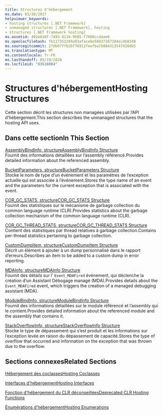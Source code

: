 ```yaml
---
title: Structures d'hébergement
ms.date: 03/30/2017
helpviewer_keywords:
- hosting structures [.NET Framework]
- unmanaged structures [.NET Framework], hosting
- structures [.NET Framework hosting]
ms.assetid: 492e010f-7493-4134-9505-f7008ccdaae6
ms.openlocfilehash: fb117352299a93aface6e58837307284ec4b8340
ms.sourcegitcommit: 27db07ffb26f76912feefba7b884313547410db5
ms.translationtype: MT
ms.contentlocale: fr-FR
ms.lasthandoff: 05/19/2020
ms.locfileid: "83616084"
---
```

# <a name="hosting-structures"></a><span data-ttu-id="ca417-102">Structures d'hébergement</span><span class="sxs-lookup"><span data-stu-id="ca417-102">Hosting Structures</span></span>
<span data-ttu-id="ca417-103">Cette section décrit les structures non managées utilisées par l’API d’hébergement.</span><span class="sxs-lookup"><span data-stu-id="ca417-103">This section describes the unmanaged structures that the hosting API uses.</span></span>  
  
## <a name="in-this-section"></a><span data-ttu-id="ca417-104">Dans cette section</span><span class="sxs-lookup"><span data-stu-id="ca417-104">In This Section</span></span>  
 [<span data-ttu-id="ca417-105">AssemblyBindInfo, structure</span><span class="sxs-lookup"><span data-stu-id="ca417-105">AssemblyBindInfo Structure</span></span>](assemblybindinfo-structure.md)  
 <span data-ttu-id="ca417-106">Fournit des informations détaillées sur l’assembly référencé.</span><span class="sxs-lookup"><span data-stu-id="ca417-106">Provides detailed information about the referenced assembly.</span></span>  
  
 [<span data-ttu-id="ca417-107">BucketParameters, structure</span><span class="sxs-lookup"><span data-stu-id="ca417-107">BucketParameters Structure</span></span>](bucketparameters-structure.md)  
 <span data-ttu-id="ca417-108">Stocke le nom de type d’un événement et les paramètres de l’exception actuelle qui est associée à l’événement.</span><span class="sxs-lookup"><span data-stu-id="ca417-108">Stores the type name of an event and the parameters for the current exception that is associated with the event.</span></span>  
  
 [<span data-ttu-id="ca417-109">COR_GC_STATS, structure</span><span class="sxs-lookup"><span data-stu-id="ca417-109">COR_GC_STATS Structure</span></span>](cor-gc-stats-structure.md)  
 <span data-ttu-id="ca417-110">Fournit des statistiques sur le mécanisme de garbage collection du common language runtime (CLR).</span><span class="sxs-lookup"><span data-stu-id="ca417-110">Provides statistics about the garbage collection mechanism of the common language runtime (CLR).</span></span>  
  
 [<span data-ttu-id="ca417-111">COR_GC_THREAD_STATS, structure</span><span class="sxs-lookup"><span data-stu-id="ca417-111">COR_GC_THREAD_STATS Structure</span></span>](cor-gc-thread-stats-structure.md)  
 <span data-ttu-id="ca417-112">Contient des statistiques par thread relatives à garbage collection.</span><span class="sxs-lookup"><span data-stu-id="ca417-112">Contains per-thread statistics pertaining to garbage collection.</span></span>  
  
 [<span data-ttu-id="ca417-113">CustomDumpItem, structure</span><span class="sxs-lookup"><span data-stu-id="ca417-113">CustomDumpItem Structure</span></span>](customdumpitem-structure.md)  
 <span data-ttu-id="ca417-114">Décrit un élément à ajouter à un dump personnalisé dans le rapport d’erreurs.</span><span class="sxs-lookup"><span data-stu-id="ca417-114">Describes an item to be added to a custom dump in error reporting.</span></span>  
  
 [<span data-ttu-id="ca417-115">MDAInfo, structure</span><span class="sxs-lookup"><span data-stu-id="ca417-115">MDAInfo Structure</span></span>](mdainfo-structure.md)  
 <span data-ttu-id="ca417-116">Fournit des détails sur l' `Event_MDAFired` événement, qui déclenche la création d’un Assistant Débogage managé (MDA).</span><span class="sxs-lookup"><span data-stu-id="ca417-116">Provides details about the `Event_MDAFired` event, which triggers the creation of a managed debugging assistant (MDA).</span></span>  
  
 [<span data-ttu-id="ca417-117">ModuleBindInfo, structure</span><span class="sxs-lookup"><span data-stu-id="ca417-117">ModuleBindInfo Structure</span></span>](modulebindinfo-structure.md)  
 <span data-ttu-id="ca417-118">Fournit des informations détaillées sur le module référencé et l’assembly qui le contient.</span><span class="sxs-lookup"><span data-stu-id="ca417-118">Provides detailed information about the referenced module and the assembly that contains it.</span></span>  
  
 [<span data-ttu-id="ca417-119">StackOverflowInfo, structure</span><span class="sxs-lookup"><span data-stu-id="ca417-119">StackOverflowInfo Structure</span></span>](stackoverflowinfo-structure.md)  
 <span data-ttu-id="ca417-120">Stocke le type de dépassement qui s’est produit et les informations sur l’exception levée en raison du dépassement de capacité.</span><span class="sxs-lookup"><span data-stu-id="ca417-120">Stores the type of overflow that occurred and information on the exception that was thrown due to the overflow.</span></span>  
  
## <a name="related-sections"></a><span data-ttu-id="ca417-121">Sections connexes</span><span class="sxs-lookup"><span data-stu-id="ca417-121">Related Sections</span></span>  
 [<span data-ttu-id="ca417-122">Hébergement des coclasses</span><span class="sxs-lookup"><span data-stu-id="ca417-122">Hosting Coclasses</span></span>](hosting-coclasses.md)  
  
 [<span data-ttu-id="ca417-123">Interfaces d'hébergement</span><span class="sxs-lookup"><span data-stu-id="ca417-123">Hosting Interfaces</span></span>](hosting-interfaces.md)  
  
 [<span data-ttu-id="ca417-124">Fonction d'hébergement du CLR déconseillées</span><span class="sxs-lookup"><span data-stu-id="ca417-124">Deprecated CLR Hosting Functions</span></span>](deprecated-clr-hosting-functions.md)  
  
 [<span data-ttu-id="ca417-125">Énumérations d'hébergement</span><span class="sxs-lookup"><span data-stu-id="ca417-125">Hosting Enumerations</span></span>](hosting-enumerations.md)
